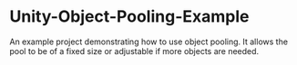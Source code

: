# Unity-Object-Pooling-Example
An example project demonstrating how to use object pooling.
It allows the pool to be of a fixed size or adjustable if more objects are needed.
